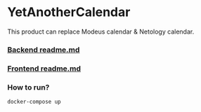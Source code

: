 # YetAnotherCalendar

This product can replace Modeus calendar & Netology calendar.

### [Backend readme.md](https://github.com/depocoder/YetAnotherCalendar/tree/main/backend)

### [Frontend readme.md](https://github.com/depocoder/YetAnotherCalendar/tree/main/frontend)

### How to run?
```
docker-compose up
```

